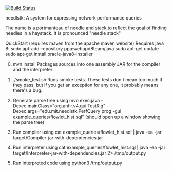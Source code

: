[![Build Status](https://travis-ci.org/anirudhSK/needlstk.svg?branch=master)](https://travis-ci.org/anirudhSK/needlstk)

needlstk: A system for expressing network performance queries

The name is a portmanteau of needle and stack to reflect the
goal of finding needles in a haystack. It is pronounced "needle stack"

QuickStart (requires maven from the apache maven website)
Requires java 8:
sudo apt-add-repository ppa:webupd8team/java
sudo apt-get update
sudo apt-get install oracle-java8-installer

0. mvn install
Packages sources into one assembly JAR for
the compiler and the interpreter

1. ./smoke\_test.sh
Runs smoke tests.
These tests don't mean too much if they pass,
but if you get an exception for any one, it
probably means there's a bug.

2. Generate parse tree using
mvn exec:java -Dexec.mainClass="org.antlr.v4.gui.TestRig" -Dexec.args="edu.mit.needlstk.PerfQuery prog -gui example\_queries/flowlet\_hist.sql"
(should open up a window showing the parse tree)

3. Run compiler using
cat example\_queries/flowlet\_hist.sql | java -ea -jar target/Compiler-jar-with-dependencies.jar

4. Run interpreter using
cat example\_queries/flowlet\_hist.sql | java -ea -jar target/Interpreter-jar-with-dependencies.jar 2> /tmp/output.py

5. Run interpreted code using
python3 /tmp/output.py
